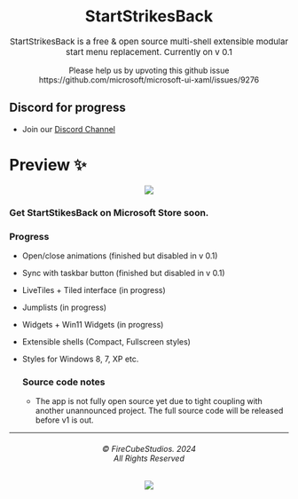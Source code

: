 <div align="center">
<h1>StartStrikesBack</h1>

<p style="font-size:15px;">StartStrikesBack is a free & open source multi-shell extensible modular start menu replacement. Currently on v 0.1</p>
Please help us by upvoting this github issue  https://github.com/microsoft/microsoft-ui-xaml/issues/9276
</div>

## Discord for progress
- Join our [Discord Channel](https://discord.gg/windows-apps-hub-714581497222398064)

  
# Preview ✨

<p align="center">
  <img align="center" src="https://media.discordapp.net/attachments/1078011572007477298/1198802724435808326/image.png?ex=65c03b0a&is=65adc60a&hm=d51fdfaf8beeea37b599f2c2455eb05f6251867ecfdead74f96485b8c0bf19c4&=&format=webp&quality=lossless&width=1318&height=1028">
  </p>

### Get StartStikesBack on Microsoft Store soon.


### Progress
- Open/close animations (finished but disabled in v 0.1)
- Sync with taskbar button (finished but disabled in v 0.1)
- LiveTiles + Tiled interface (in progress)
- Jumplists (in progress)
- Widgets + Win11 Widgets (in progress)
- Extensible shells (Compact, Fullscreen styles)
- Styles for Windows 8, 7, XP etc.


  ### Source code notes
  - The app is not fully open source yet due to tight coupling with another unannounced project. The full source code will be released before v1 is out.


<hr>
<h6 align="center">© FireCubeStudios. 2024
<br>
All Rights Reserved</h6>
<p align="center">
	<a href="https://github.com/FireCubeStudios/StartStrikesBack/blob/main/LICENSE"><img src="https://img.shields.io/static/v1.svg?style=for-the-badge&label=License&message=GPLv3&logoColor=d9e0ee&colorA=363a4f&colorB=b7bdf8"/></a>
</p>




